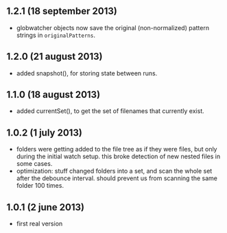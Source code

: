 ## 1.2.1 (18 september 2013)

- globwatcher objects now save the original (non-normalized) pattern strings
  in `originalPatterns`.

## 1.2.0 (21 august 2013)

- added snapshot(), for storing state between runs.

## 1.1.0 (18 august 2013)

- added currentSet(), to get the set of filenames that currently exist.

## 1.0.2 (1 july 2013)

- folders were getting added to the file tree as if they were files, but only
  during the initial watch setup. this broke detection of new nested files
  in some cases.
- optimization: stuff changed folders into a set, and scan the whole set
  after the debounce interval. should prevent us from scanning the same
  folder 100 times.

## 1.0.1 (2 june 2013)

- first real version
